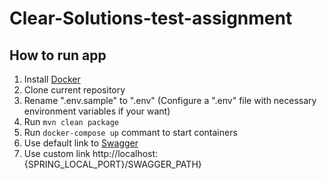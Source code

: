 # Clear-Solutions-test-assignment
##  How to run app

1) Install [Docker](https://www.docker.com/get-started/)
2) Clone current repository
3) Rename ".env.sample" to ".env" (Configure a ".env" file with necessary environment variables if your want)
5) Run ```mvn clean package```
6) Run ``` docker-compose up ``` commant to start containers
7) Use default link to [Swagger](http://localhost:8081/api/v1/swagger) 
8) Use custom link http://localhost:{SPRING_LOCAL_PORT}/SWAGGER_PATH}